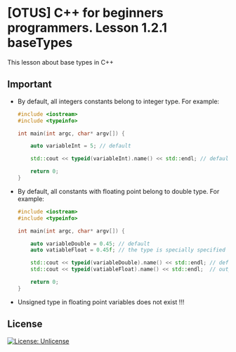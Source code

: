 # [OTUS] C++ for beginners programmers. Lesson 1.2.1 baseTypes 

This lesson about base types in C++

## Important
* By default, all integers constants belong to integer type. For example:
    ```cpp
    #include <iostream>
    #include <typeinfo>

    int main(int argc, char* argv[]) {

        auto variableInt = 5; // default

        std::cout << typeid(variableInt).name() << std::endl; // default output will be: i

        return 0;
    }
    ```
* By default, all constants with floating point belong to double type. For example:
    ```cpp
    #include <iostream>
    #include <typeinfo>

    int main(int argc, char* argv[]) {

        auto variableDouble = 0.45; // default
        auto vatiableFloat = 0.45f; // the type is specially specified here by the f character after initialize number
    
        std::cout << typeid(variableDouble).name() << std::endl; // default output will be: d
        std::cout << typeid(vatiableFloat).name() << std::endl;  // output will be: f

        return 0;
    }
    ```
* Unsigned type in floating point variables does not exist !!!


## License
[![License: Unlicense](https://img.shields.io/badge/license-Unlicense-blue.svg)](http://unlicense.org/)
